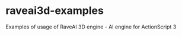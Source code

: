 raveai3d-examples
=================

Examples of usage of RaveAI 3D engine - AI engine for ActionScript 3
